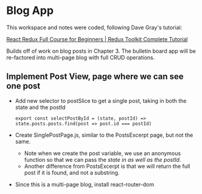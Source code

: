 # Blog App

This workspace and notes were coded, following Dave Gray's tutorial:

[React Redux Full Course for Beginners | Redux Toolkit Complete Tutorial](https://www.youtube.com/watch?v=NqzdVN2tyvQ)

Builds off of work on blog posts in Chapter 3.
The bulletin board app will be re-factored into multi-page blog with full CRUD operations.

## Implement Post View, page where we can see one post

- Add new selector to postSlice to get a single post, taking in both the state and the postId
  ```
  export const selectPostById = (state, postId) => state.posts.posts.find(post => post.id === postId)
  ```
- Create SinglePostPage.js, similar to the PostsExcerpt page, but not the same. 
  - Note when we create the post variable, we use an anonymous function so that we can pass the *state in as well as the postId*.
  - Another difference from PostsExcerpt is that we will return the full post if it is found, and not a substring.

- Since this is a multi-page blog, install react-router-dom

